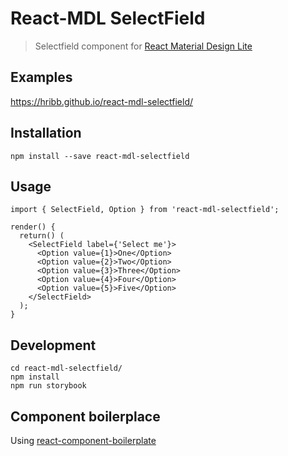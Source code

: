 # React-MDL SelectField

> Selectfield component for [React Material Design Lite](https://github.com/tleunen/react-mdl)

## Examples

https://hribb.github.io/react-mdl-selectfield/

## Installation

```
npm install --save react-mdl-selectfield
```

## Usage

```
import { SelectField, Option } from 'react-mdl-selectfield';

render() {
  return() (
    <SelectField label={'Select me'}>
      <Option value={1}>One</Option>
      <Option value={2}>Two</Option>
      <Option value={3}>Three</Option>
      <Option value={4}>Four</Option>
      <Option value={5}>Five</Option>
    </SelectField>
  );
}
```

## Development

```
cd react-mdl-selectfield/
npm install
npm run storybook
```

## Component boilerplace

Using [react-component-boilerplate](https://github.com/ritz078/react-component-boilerplate)
